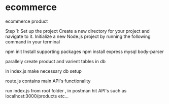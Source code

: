 # ecommerce
ecommerce product 

Step 1: Set up the project
Create a new directory for your project and navigate to it.
Initialize a new Node.js project by running the following command in your terminal

npm init
Install supporting packages 
npm install express mysql body-parser

parallely create product and varient tables in db 

in index.js make necessary db setup 

route.js contains main API's functionality

run index.js from root folder , in postman hit API's such as localhost:3000/products etc...
